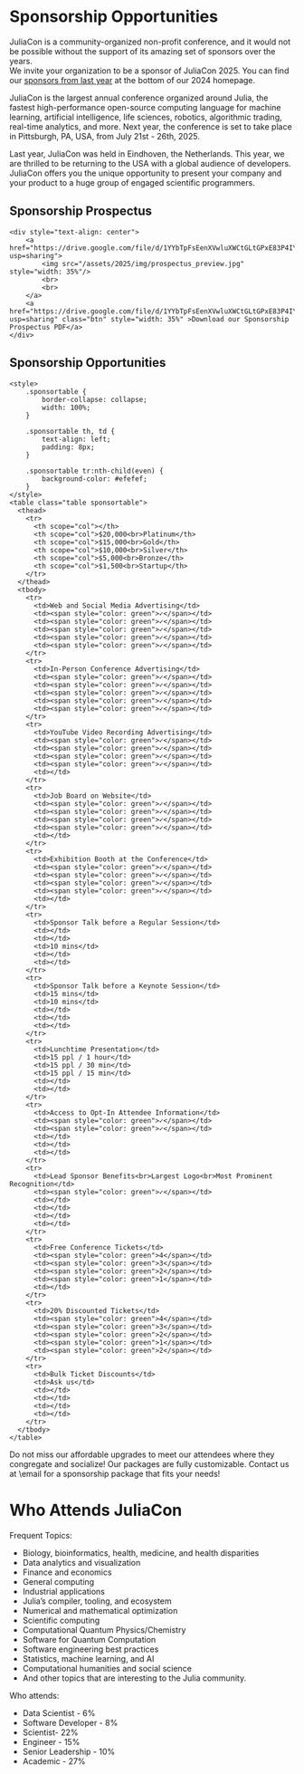 
# Sponsorship Opportunities

JuliaCon is a community-organized non-profit conference, and it would not be possible without the support of its amazing set of sponsors over the years.  
We invite your organization to be a sponsor of JuliaCon 2025. You can find our [sponsors from last year](https://juliacon.org/2024/) at the bottom of our 2024 homepage.

JuliaCon is the largest annual conference organized around Julia, the fastest high-performance open-source computing language for machine learning, artificial intelligence, life sciences, robotics, algorithmic trading, real-time analytics, and more. Next year, the conference is set to take place in Pittsburgh, PA, USA, from July 21st - 26th, 2025.

Last year, JuliaCon was held in Eindhoven, the Netherlands. This year, we are thrilled to be returning to the USA with a global audience of developers. JuliaCon offers you the unique opportunity to present your company and your product to a huge group of engaged scientific programmers.

## Sponsorship Prospectus

~~~
<div style="text-align: center">
    <a href="https://drive.google.com/file/d/1YYbTpFsEenXVwluXWCtGLtGPxE83P4IY/view?usp=sharing">
        <img src="/assets/2025/img/prospectus_preview.jpg" style="width: 35%"/>
        <br>
        <br>
    </a>
    <a href="https://drive.google.com/file/d/1YYbTpFsEenXVwluXWCtGLtGPxE83P4IY/view?usp=sharing" class="btn" style="width: 35%" >Download our Sponsorship Prospectus PDF</a>
</div>
~~~

## Sponsorship Opportunities

~~~
<style> 
    .sponsortable { 
        border-collapse: collapse; 
        width: 100%; 
    } 
      
    .sponsortable th, td { 
        text-align: left; 
        padding: 8px; 
    } 
      
    .sponsortable tr:nth-child(even) { 
        background-color: #efefef; 
    } 
</style> 
<table class="table sponsortable">
  <thead>
    <tr>
      <th scope="col"></th>
      <th scope="col">$20,000<br>Platinum</th>
      <th scope="col">$15,000<br>Gold</th>
      <th scope="col">$10,000<br>Silver</th>
      <th scope="col">$5,000<br>Bronze</th>
      <th scope="col">$1,500<br>Startup</th>
    </tr>
  </thead>
  <tbody>
    <tr>
      <td>Web and Social Media Advertising</td>
      <td><span style="color: green">✓</span></td>
      <td><span style="color: green">✓</span></td>
      <td><span style="color: green">✓</span></td>
      <td><span style="color: green">✓</span></td>
      <td><span style="color: green">✓</span></td>
    </tr>
    <tr>
      <td>In-Person Conference Advertising</td>
      <td><span style="color: green">✓</span></td>
      <td><span style="color: green">✓</span></td>
      <td><span style="color: green">✓</span></td>
      <td><span style="color: green">✓</span></td>
      <td><span style="color: green">✓</span></td>
    </tr>
    <tr>
      <td>YouTube Video Recording Advertising</td>
      <td><span style="color: green">✓</span></td>
      <td><span style="color: green">✓</span></td>
      <td><span style="color: green">✓</span></td>
      <td><span style="color: green">✓</span></td>
      <td></td>
    </tr>
    <tr>
      <td>Job Board on Website</td>
      <td><span style="color: green">✓</span></td>
      <td><span style="color: green">✓</span></td>
      <td><span style="color: green">✓</span></td>
      <td><span style="color: green">✓</span></td>
      <td></td>
    </tr>
    <tr>
      <td>Exhibition Booth at the Conference</td>
      <td><span style="color: green">✓</span></td>
      <td><span style="color: green">✓</span></td>
      <td><span style="color: green">✓</span></td>
      <td><span style="color: green">✓</span></td>
      <td></td>
    </tr>
    <tr>
      <td>Sponsor Talk before a Regular Session</td>
      <td></td>
      <td></td>
      <td>10 mins</td>
      <td></td>
      <td></td>
    </tr>
    <tr>
      <td>Sponsor Talk before a Keynote Session</td>
      <td>15 mins</td>
      <td>10 mins</td>
      <td></td>
      <td></td>
      <td></td>
    </tr>
    <tr>
      <td>Lunchtime Presentation</td>
      <td>15 ppl / 1 hour</td>
      <td>15 ppl / 30 min</td>
      <td>15 ppl / 15 min</td>
      <td></td>
      <td></td>
    </tr>
    <tr>
      <td>Access to Opt-In Attendee Information</td>
      <td><span style="color: green">✓</span></td>
      <td><span style="color: green">✓</span></td>
      <td></td>
      <td></td>
      <td></td>
    </tr>
    <tr>
      <td>Lead Sponsor Benefits<br>Largest Logo<br>Most Prominent Recognition</td>
      <td><span style="color: green">✓</span></td>
      <td></td>
      <td></td>
      <td></td>
      <td></td>
    </tr>
    <tr>
      <td>Free Conference Tickets</td>
      <td><span style="color: green">4</span></td>
      <td><span style="color: green">3</span></td>
      <td><span style="color: green">2</span></td>
      <td><span style="color: green">1</span></td>
      <td></td>
    </tr>
    <tr>
      <td>20% Discounted Tickets</td>
      <td><span style="color: green">4</span></td>
      <td><span style="color: green">3</span></td>
      <td><span style="color: green">2</span></td>
      <td><span style="color: green">1</span></td>
      <td><span style="color: green">2</span></td>
    </tr>
    <tr>
      <td>Bulk Ticket Discounts</td>
      <td>Ask us</td>
      <td></td>
      <td></td>
      <td></td>
      <td></td>
    </tr>
  </tbody>
</table>
~~~

Do not miss our affordable upgrades to meet our attendees where they congregate and socialize! Our packages are fully customizable. Contact us at \email for a sponsorship package that fits your needs!

# Who Attends JuliaCon
Frequent Topics:

* Biology, bioinformatics, health, medicine, and health disparities
* Data analytics and visualization
* Finance and economics
* General computing
* Industrial applications
* Julia’s compiler, tooling, and ecosystem
* Numerical and mathematical optimization
* Scientific computing
* Computational Quantum Physics/Chemistry
* Software for Quantum Computation
* Software engineering best practices
* Statistics, machine learning, and AI
* Computational humanities and social science
* And other topics that are interesting to the Julia community.

Who attends:

* Data Scientist - 6%
* Software Developer - 8%
* Scientist- 22%
* Engineer - 15%
* Senior Leadership - 10%
* Academic - 27%
